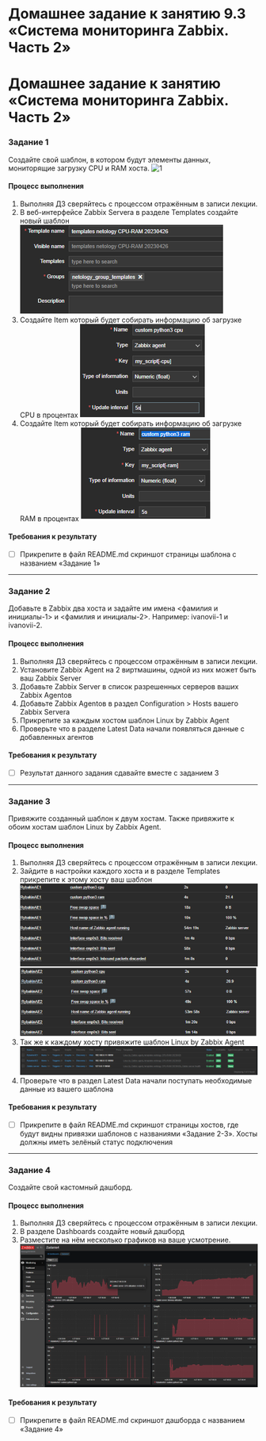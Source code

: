# Домашнее задание к занятию 9.3 «Система мониторинга Zabbix. Часть 2»
# Домашнее задание к занятию «Система мониторинга Zabbix. Часть 2»


### Задание 1
Создайте свой шаблон, в котором будут элементы данных, мониторящие загрузку CPU и RAM хоста.
![1](./img/9-3_test_python3.png)
#### Процесс выполнения
1. Выполняя ДЗ сверяйтесь с процессом отражённым в записи лекции.
2. В веб-интерфейсе Zabbix Servera в разделе Templates создайте новый шаблон
![2](./img/9-3_templates.png)
3. Создайте Item который будет собирать информацию об загрузке CPU в процентах
![3](./img/9-3_python3-cpu.png)
4. Создайте Item который будет собирать информацию об загрузке RAM в процентах
![4](./img/9-3_python3-ram.png)
#### Требования к результату
- [ ] Прикрепите в файл README.md скриншот страницы шаблона с названием «Задание 1»
 ---
### Задание 2
Добавьте в Zabbix два хоста и задайте им имена <фамилия и инициалы-1> и <фамилия и инициалы-2>. Например: ivanovii-1 и ivanovii-2.
#### Процесс выполнения
1. Выполняя ДЗ сверяйтесь с процессом отражённым в записи лекции.
2. Установите Zabbix Agent на 2 виртмашины, одной из них может быть ваш Zabbix Server
3. Добавьте Zabbix Server в список разрешенных серверов ваших Zabbix Agentов
4. Добавьте Zabbix Agentов в раздел Configuration > Hosts вашего Zabbix Servera
5. Прикрепите за каждым хостом шаблон Linux by Zabbix Agent
6. Проверьте что в разделе Latest Data начали появляться данные с добавленных агентов
#### Требования к результату
- [ ] Результат данного задания сдавайте вместе с заданием 3
 ---
### Задание 3
Привяжите созданный шаблон к двум хостам. Также привяжите к обоим хостам шаблон Linux by Zabbix Agent.
#### Процесс выполнения
1. Выполняя ДЗ сверяйтесь с процессом отражённым в записи лекции.
2. Зайдите в настройки каждого хоста и в разделе Templates прикрепите к этому хосту ваш шаблон
![5](./img/9-3_Rybakin1.png)
![6](./img/9-3_Rybakin2.png)
3. Так же к каждому хосту привяжите шаблон Linux by Zabbix Agent
![7](./img/9-3_host.png)
4. Проверьте что в раздел Latest Data начали поступать необходимые данные из вашего шаблона

#### Требования к результату
- [ ] Прикрепите в файл README.md скриншот страницы хостов, где будут видны привязки шаблонов с названиями «Задание 2-3». Хосты должны иметь зелёный статус подключения
 ---
### Задание 4
Создайте свой кастомный дашборд.
#### Процесс выполнения
1. Выполняя ДЗ сверяйтесь с процессом отражённым в записи лекции.
2. В разделе Dashboards создайте новый дашборд
3. Разместите на нём несколько графиков на ваше усмотрение.
![8](./img/9-3_dashboard.png)
#### Требования к результату
- [ ] Прикрепите в файл README.md скриншот дашборда с названием «Задание 4»
